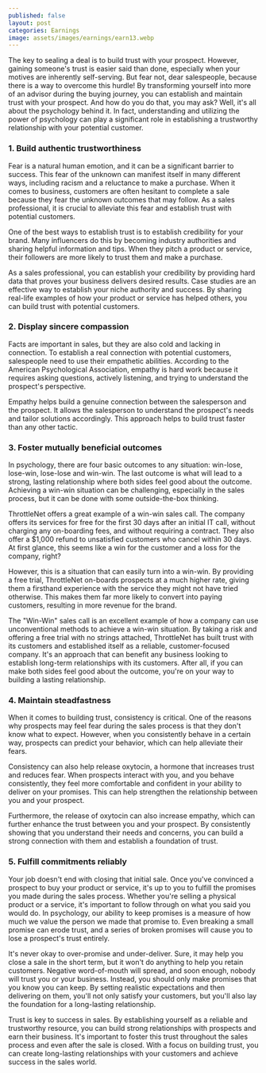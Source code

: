 ```yaml
---
published: false
layout: post
categories: Earnings
image: assets/images/earnings/earn13.webp
---
```


The key to sealing a deal is to build trust with your prospect. However, gaining someone's trust is easier said than done, especially when your motives are inherently self-serving. But fear not, dear salespeople, because there is a way to overcome this hurdle! By transforming yourself into more of an advisor during the buying journey, you can establish and maintain trust with your prospect. And how do you do that, you may ask? Well, it's all about the psychology behind it. In fact, understanding and utilizing the power of psychology can play a significant role in establishing a trustworthy relationship with your potential customer.

### 1. Build authentic trustworthiness
Fear is a natural human emotion, and it can be a significant barrier to success. This fear of the unknown can manifest itself in many different ways, including racism and a reluctance to make a purchase. When it comes to business, customers are often hesitant to complete a sale because they fear the unknown outcomes that may follow. As a sales professional, it is crucial to alleviate this fear and establish trust with potential customers.

One of the best ways to establish trust is to establish credibility for your brand. Many influencers do this by becoming industry authorities and sharing helpful information and tips. When they pitch a product or service, their followers are more likely to trust them and make a purchase.

As a sales professional, you can establish your credibility by providing hard data that proves your business delivers desired results. Case studies are an effective way to establish your niche authority and success. By sharing real-life examples of how your product or service has helped others, you can build trust with potential customers.

### 2. Display sincere compassion
Facts are important in sales, but they are also cold and lacking in connection. To establish a real connection with potential customers, salespeople need to use their empathetic abilities. According to the American Psychological Association, empathy is hard work because it requires asking questions, actively listening, and trying to understand the prospect's perspective.

Empathy helps build a genuine connection between the salesperson and the prospect. It allows the salesperson to understand the prospect's needs and tailor solutions accordingly. This approach helps to build trust faster than any other tactic.

### 3. Foster mutually beneficial outcomes
In psychology, there are four basic outcomes to any situation: win-lose, lose-win, lose-lose and win-win. The last outcome is what will lead to a strong, lasting relationship where both sides feel good about the outcome. Achieving a win-win situation can be challenging, especially in the sales process, but it can be done with some outside-the-box thinking.

ThrottleNet offers a great example of a win-win sales call. The company offers its services for free for the first 30 days after an initial IT call, without charging any on-boarding fees, and without requiring a contract. They also offer a $1,000 refund to unsatisfied customers who cancel within 30 days. At first glance, this seems like a win for the customer and a loss for the company, right?

However, this is a situation that can easily turn into a win-win. By providing a free trial, ThrottleNet on-boards prospects at a much higher rate, giving them a firsthand experience with the service they might not have tried otherwise. This makes them far more likely to convert into paying customers, resulting in more revenue for the brand.

The "Win-Win" sales call is an excellent example of how a company can use unconventional methods to achieve a win-win situation. By taking a risk and offering a free trial with no strings attached, ThrottleNet has built trust with its customers and established itself as a reliable, customer-focused company. It's an approach that can benefit any business looking to establish long-term relationships with its customers. After all, if you can make both sides feel good about the outcome, you're on your way to building a lasting relationship.

### 4. Maintain steadfastness
When it comes to building trust, consistency is critical. One of the reasons why prospects may feel fear during the sales process is that they don't know what to expect. However, when you consistently behave in a certain way, prospects can predict your behavior, which can help alleviate their fears.

Consistency can also help release oxytocin, a hormone that increases trust and reduces fear. When prospects interact with you, and you behave consistently, they feel more comfortable and confident in your ability to deliver on your promises. This can help strengthen the relationship between you and your prospect.

Furthermore, the release of oxytocin can also increase empathy, which can further enhance the trust between you and your prospect. By consistently showing that you understand their needs and concerns, you can build a strong connection with them and establish a foundation of trust.

### 5. Fulfill commitments reliably
Your job doesn't end with closing that initial sale. Once you've convinced a prospect to buy your product or service, it's up to you to fulfill the promises you made during the sales process. Whether you're selling a physical product or a service, it's important to follow through on what you said you would do. In psychology, our ability to keep promises is a measure of how much we value the person we made that promise to. Even breaking a small promise can erode trust, and a series of broken promises will cause you to lose a prospect's trust entirely.

It's never okay to over-promise and under-deliver. Sure, it may help you close a sale in the short term, but it won't do anything to help you retain customers. Negative word-of-mouth will spread, and soon enough, nobody will trust you or your business. Instead, you should only make promises that you know you can keep. By setting realistic expectations and then delivering on them, you'll not only satisfy your customers, but you'll also lay the foundation for a long-lasting relationship.

Trust is key to success in sales. By establishing yourself as a reliable and trustworthy resource, you can build strong relationships with prospects and earn their business. It's important to foster this trust throughout the sales process and even after the sale is closed. With a focus on building trust, you can create long-lasting relationships with your customers and achieve success in the sales world.
